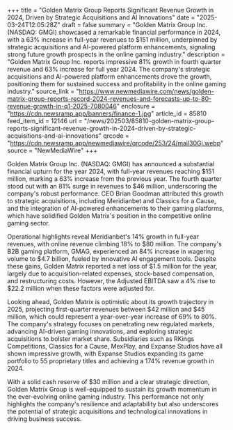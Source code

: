 +++
title = "Golden Matrix Group Reports Significant Revenue Growth in 2024, Driven by Strategic Acquisitions and AI Innovations"
date = "2025-03-24T12:05:28Z"
draft = false
summary = "Golden Matrix Group Inc. (NASDAQ: GMGI) showcased a remarkable financial performance in 2024, with a 63% increase in full-year revenues to $151 million, underpinned by strategic acquisitions and AI-powered platform enhancements, signaling strong future growth prospects in the online gaming industry."
description = "Golden Matrix Group Inc. reports impressive 81% growth in fourth quarter revenue and 63% increase for full year 2024. The company's strategic acquisitions and AI-powered platform enhancements drove the growth, positioning them for sustained success and profitability in the online gaming industry."
source_link = "https://www.newmediawire.com/news/golden-matrix-group-reports-record-2024-revenues-and-forecasts-up-to-80-revenue-growth-in-q1-2025-7080046"
enclosure = "https://cdn.newsramp.app/banners/finance-1.jpg"
article_id = 85810
feed_item_id = 12146
url = "/news/202503/85810-golden-matrix-group-reports-significant-revenue-growth-in-2024-driven-by-strategic-acquisitions-and-ai-innovations"
qrcode = "https://cdn.newsramp.app/newmediawire/qrcode/253/24/mail30Gj.webp"
source = "NewMediaWire"
+++

<p>Golden Matrix Group Inc. (NASDAQ: GMGI) has announced a substantial financial upturn for the year 2024, with full-year revenues reaching $151 million, marking a 63% increase from the previous year. The fourth quarter stood out with an 81% surge in revenues to $46 million, underscoring the company's robust performance. CEO Brian Goodman attributed this growth to strategic acquisitions, including Meridianbet and Classics for a Cause, and the integration of AI-powered enhancements to their gaming platforms, which have solidified Golden Matrix's position in the competitive online gaming sector.</p><p>Operational highlights reveal Meridianbet's 14% growth in full-year revenues, with online revenue climbing 18% to $80 million. The company's B2B gaming platform, GMAG, experienced an 84% increase in wagering volume to $4.7 billion, fueled by innovative AI engagement tools. Despite these gains, Golden Matrix reported a net loss of $1.5 million for the year, largely due to acquisition-related expenses, stock-based compensation, and restructuring costs. However, the Adjusted EBITDA saw a 4% rise to $22.2 million when these factors were adjusted for.</p><p>Looking ahead, Golden Matrix is optimistic about its growth trajectory in 2025, projecting first-quarter revenues between $42 million and $45 million, which could represent a year-over-year increase of 69% to 80%. The company's strategy focuses on penetrating new regulated markets, advancing AI-driven gaming innovations, and exploring strategic acquisitions to bolster market share. Subsidiaries such as RKings Competitions, Classics for a Cause, MexPlay, and Expanse Studios have all shown impressive growth, with Expanse Studios expanding its game portfolio to 55 proprietary titles and achieving a 174% revenue growth in 2024.</p><p>With a solid cash reserve of $30 million and a clear strategic direction, Golden Matrix Group is well-equipped to sustain its growth momentum in the ever-evolving online gaming industry. This performance not only highlights the company's resilience and adaptability but also underscores the potential of strategic acquisitions and technological innovations in driving business success.</p>